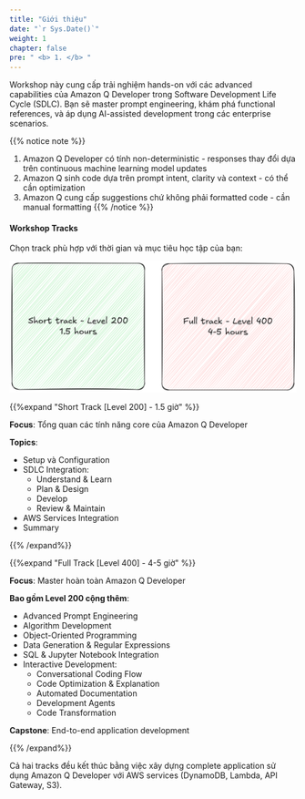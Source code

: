 ```yaml
---
title: "Giới thiệu"
date: "`r Sys.Date()`"
weight: 1
chapter: false
pre: " <b> 1. </b> "
---
```


Workshop này cung cấp trải nghiệm hands-on với các advanced capabilities của Amazon Q Developer trong Software Development Life Cycle (SDLC). Bạn sẽ master prompt engineering, khám phá functional references, và áp dụng AI-assisted development trong các enterprise scenarios.

{{% notice note %}}
1. Amazon Q Developer có tính non-deterministic - responses thay đổi dựa trên continuous machine learning model updates
2. Amazon Q sinh code dựa trên prompt intent, clarity và context - có thể cần optimization
3. Amazon Q cung cấp suggestions chứ không phải formatted code - cần manual formatting
{{% /notice %}}

#### Workshop Tracks
Chọn track phù hợp với thời gian và mục tiêu học tập của bạn:

![alt text](image.png?width=90pc)

{{%expand "Short Track [Level 200] - 1.5 giờ" %}}

**Focus**: Tổng quan các tính năng core của Amazon Q Developer

**Topics**:
- Setup và Configuration  
- SDLC Integration:
    - Understand & Learn
    - Plan & Design
    - Develop
    - Review & Maintain
- AWS Services Integration
- Summary

{{% /expand%}}

{{%expand "Full Track [Level 400] - 4-5 giờ" %}}

**Focus**: Master hoàn toàn Amazon Q Developer

**Bao gồm Level 200 cộng thêm**:
- Advanced Prompt Engineering
- Algorithm Development
- Object-Oriented Programming
- Data Generation & Regular Expressions
- SQL & Jupyter Notebook Integration
- Interactive Development:
    - Conversational Coding Flow
    - Code Optimization & Explanation
    - Automated Documentation
    - Development Agents
    - Code Transformation

**Capstone**: End-to-end application development

{{% /expand%}}

Cả hai tracks đều kết thúc bằng việc xây dựng complete application sử dụng Amazon Q Developer với AWS services (DynamoDB, Lambda, API Gateway, S3).
